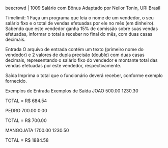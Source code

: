 beecrowd | 1009
Salário com Bônus
Adaptado por Neilor Tonin, URI  Brasil

Timelimit: 1
Faça um programa que leia o nome de um vendedor, o seu salário fixo e o total de vendas efetuadas por ele no mês (em dinheiro). Sabendo que este vendedor ganha 15% de comissão sobre suas vendas efetuadas, informar o total a receber no final do mês, com duas casas decimais.

Entrada
O arquivo de entrada contém um texto (primeiro nome do vendedor) e 2 valores de dupla precisão (double) com duas casas decimais, representando o salário fixo do vendedor e montante total das vendas efetuadas por este vendedor, respectivamente.

Saída
Imprima o total que o funcionário deverá receber, conforme exemplo fornecido.

Exemplos de Entrada	Exemplos de Saída
JOAO
500.00
1230.30

TOTAL = R$ 684.54

PEDRO
700.00
0.00

TOTAL = R$ 700.00

MANGOJATA
1700.00
1230.50

TOTAL = R$ 1884.58